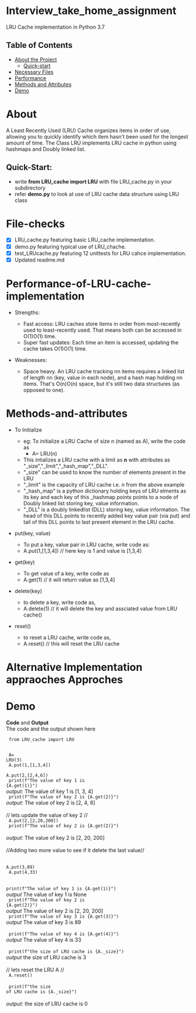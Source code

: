 # Interview_take_home_assignment
LRU Cache implementation in Python 3.7

## Table of Contents

* [About the Project](#About)
  * [Quick-start](#Quick-Start)
* [Necessary Files](#File-Checks)
* [Performance](#Performance-of-LRU-cache-implementation)
* [Methods and Attributes](#Methods-and-attributes)
* [Demo](#Demo)


# About
A Least Recently Used (LRU) Cache organizes items in order of use, allowing you to quickly identify which item hasn't been used for the longest amount of time.
The Class LRU implements LRU cache in python using hashmaps and Doubly linked list.
## Quick-Start:
  - write __from LRU_cache import LRU__ with file LRU_cache.py in your subdirectory
  - refer __demo.py__ to look at use of LRU cache data structure using LRU class

# File-checks
- [x] LRU_cache.py featuring basic LRU_cache implementation.
- [x] demo.py featuring typical use of LRU_chache.
- [x] test_LRUcache.py featuring 12 unittests for LRU cahce implementation.
- [x] Updated readme.md

# Performance-of-LRU-cache-implementation

- Strengths:
  - Fast access: LRU caches store items in order from most-recently used to least-recently used. That means both can be accessed in O(1)O(1) time.
  - Super fast updates: Each time an item is accessed, updating the cache takes O(1)O(1) time.

- Weaknesses:
  - Space heavy. An LRU cache tracking nn items requires a linked list of length nn (key, value in each node), and a hash map holding nn items. That's O(n)O(n) space, but it's still two data structures (as opposed to one).


# Methods-and-attributes

- To Initialize
  - eg: To initialize a LRU Cache of size n (named as A), write the code as
    - A= LRU(n)
  - This intializes a LRU cache with a limit as __n__ with attributes as "_size","_limit","_hash_map","_DLL".
  - "_size" can be used to know the number of elements present in the LRU
  - "_limit" is the capacity of LRU cache i.e. n from the above example
  - "_hash_map" is a python dictionary holding keys of LRU elments as its key and each key of this _hashmap points points to a node of Doubly linked list storing key, value information.
  - "_DLL" is a doubly linkedlist (DLL) storing key, value information. The head of this DLL points to recently added key value pair (via put) and tail of this DLL points to last present element in the LRU cache.

- put(key, value)
  - To put a key, value pair in LRU cache, write code as:
   - A.put(1,[1,3,4]) // here key is 1 and value is  [1,3,4]
   
- get(key)
  - To get value of a key, write code as
   - A.get(1) // it will return value as [1,3,4]
   
- delete(key)
  - to delete a key, write code as,
  - A.delete(1) // it will delete the key and assciated value from LRU cache()
  
- reset()
  - to reset a LRU cache, write code as,
  - A.reset() // this will reset the LRU cache

# Alternative Implementation appraoches Approches

# Demo

__Code__ and __Output__
<br> The code and the output shown here
 
<code> from LRU_cache import LRU
<br>
<br>
</code> 
<br>
<code> A= LRU(3)
</code> 
<br>
<code> A.put(1,[1,3,4])
</code> 
<br>
<code> A.put(2,[2,4,6])
</code>
<br>
<code> print(f"The value of key 1 is {A.get(1)}")
</code> 
<br>
*output*: The value of key 1 is [1, 3, 4]
<br> 
<code> print(f"The value of key 2 is {A.get(2)}")
</code>
<br>
*output:* The value of key 2 is [2, 4, 6]
<br>
<br>
// lets update the value of key 2 //
<br>
<code> A.put(2,[2,20,200])
</code>
<br>
<code> print(f"The value of key 2 is {A.get(2)}")
</code>
<br>  
*output:* The value of key 2 is [2, 20, 200]
<br>
<br>
//Adding two more value to see if it delete the last value//
<br>
<br>
<code> A.put(3,89)
</code>
<br>
<code> A.put(4,33)
</code>
<br>
<br>
<code> print(f"The value of key 1 is {A.get(1)}")
</code>
<br>
*output* The value of key 1 is None
<br> 
<code> print(f"The value of key 2 is {A.get(2)}")
</code> 
<br> 
*output* The value of key 2 is [2, 20, 200]
<br> 
<code> print(f"The value of key 3 is {A.get(3)}")
</code>
<br>
*output* The value of key 3 is 89
<br>  
<code> print(f"The value of key 4 is {A.get(4)}")
</code>
<br>
*output* The value of key 4 is 33
<br>  
<code> print(f"the size of LRU cache is {A._size}")
</code> 
<br>
*output* the size of LRU cache is 3
<br> 
<br>
// lets reset the LRU A //
<br>
<code> A.reset()
</code>
<br>
<br>
<code> print(f"the size of LRU cache is {A._size}")
</code>
<br>
<br>
*output:* the size of LRU cache is 0






